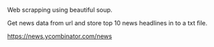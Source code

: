 Web scrapping using beautiful soup.

Get news data from url and store top 10 news headlines in to a txt file.

https://news.ycombinator.com/news
